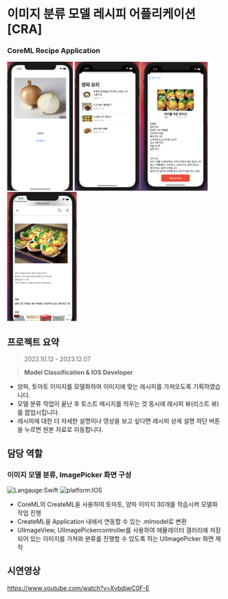 # 이미지 분류 모델 레시피 어플리케이션[CRA]
### CoreML Recipe Application
<img src='1.png' alt='ListScreen' height=300px/> <img src='2.png' alt='ListScreen' height=300px/><img src='3.png' alt='DetailScreen' height=300px/> <img src='4.png' alt='DetailScreen' height=300px/>
## 프로젝트 요약
> 2022.10.12 - 2023.12.07<br>

> **Model Classification & IOS Developer**   
* 양파, 토마토 이미지를 모델화하여 이미지에 맞는 레시피를 가져오도록 기획하였습니다.
* 모델 분류 작업이 끝난 후 토스트 메시지를 띄우는 것 동시에 레시피 뷰(리스트 뷰)를 팝업시킵니다.
* 레시피에 대한 더 자세한 설명이나 영상을 보고 싶다면 레시피 상세 설명 하단 버튼을 누르면 원본 자료로 이동합니다.<br>

## 담당 역할
### 이미지 모델 분류, ImagePicker 화면 구성
![Langauge:Swift](https://img.shields.io/badge/Language-Swift-green) ![platform:IOS](https://img.shields.io/badge/Platform-IOS-green)
* CoreML의 CreateML을 사용하여 토마토, 양파 이미지 30개를 학습시켜 모델화 작업 진행
* CreateML을 Application 내에서 연동할 수 있는 .mlmodel로 변환
* UIImageView, UIImagePickercontroller를 사용하여 애뮬레이터 갤러리에 저장되어 있는 이미지를 가져와 분류를 진행할 수 있도록 하는 UIImagePicker 화면 제작

## 시연영상
https://www.youtube.com/watch?v=XvbdjwC0F-E


